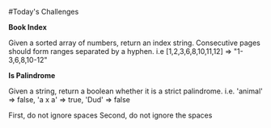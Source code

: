 #Today's Challenges

**Book Index**

Given a sorted array of numbers, return an index string. Consecutive pages should form ranges separated by a hyphen. i.e [1,2,3,6,8,10,11,12] => "1-3,6,8,10-12"

**Is Palindrome**

Given a string, return a boolean whether it is a strict palindrome. i.e. 'animal' => false, 'a x a' => true, 'Dud' => false

First, do not ignore spaces
Second, do not ignore the spaces
